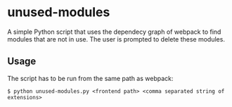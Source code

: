 # unused-modules

A simple Python script that uses the dependecy graph of webpack to find modules that are not in use. The user is prompted to delete these modules.


## Usage
The script has to be run from the same path as webpack:

`$ python unused-modules.py <frontend path> <comma separated string of extensions>`
